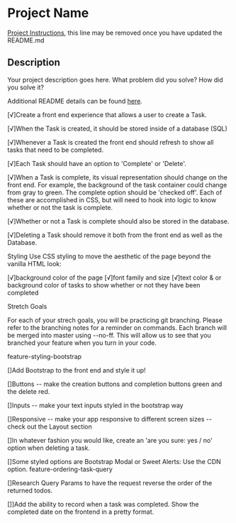 # Project Name

[Project Instructions](./INSTRUCTIONS.md), this line may be removed once you have updated the README.md

## Description

Your project description goes here. What problem did you solve? How did you solve it?

Additional README details can be found [here](https://github.com/PrimeAcademy/readme-template/blob/master/README.md).




[√]Create a front end experience that allows a user to create a Task.

[√]When the Task is created, it should be stored inside of a database (SQL)

[√]Whenever a Task is created the front end should refresh to show all tasks that need to be completed.

[√]Each Task should have an option to 'Complete' or 'Delete'.

[√]When a Task is complete, its visual representation should change on the front end. For example, the background of the task container could change from gray to green. The complete option should be 'checked off'. Each of these are accomplished in CSS, but will need to hook into logic to know whether or not the task is complete.

[√]Whether or not a Task is complete should also be stored in the database.

[√]Deleting a Task should remove it both from the front end as well as the Database.

Styling
Use CSS styling to move the aesthetic of the page beyond the vanilla HTML look:

[√]background color of the page
[√]font family and size
[√]text color & or background color of tasks to show whether or not they have been completed


Stretch Goals

For each of your strech goals, you will be practicing git branching. Please refer to the branching notes for a reminder on commands. Each branch will be merged into master using --no-ff. This will allow us to see that you branched your feature when you turn in your code.

feature-styling-bootstrap

[]Add Bootstrap to the front end and style it up!

[]Buttons -- make the creation buttons and completion buttons green and the delete red.

[]Inputs -- make your text inputs styled in the bootstrap way

[]Responsive -- make your app responsive to different screen sizes -- check out the Layout section


[]In whatever fashion you would like, create an 'are you sure: yes / no' option when deleting a task.

[]Some styled options are Bootstrap Modal or Sweet Alerts: Use the CDN option.
feature-ordering-task-query

[]Research Query Params to have the request reverse the order of the returned todos.

[]]Add the ability to record when a task was completed. Show the completed date on the frontend in a pretty format.


